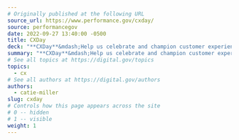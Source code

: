 ```yaml
---
# Originally published at the following URL
source_url: https://www.performance.gov/cxday/
source: performancegov
date: 2022-09-27 13:40:00 -0500
title: CXDay
deck: "**CXDay**&mdash;Help us celebrate and champion customer experience (CX) in government. Join Performance.gov and agencies across government for #CXDay on Tuesday, October 4th."
summary: "**CXDay**&mdash;Help us celebrate and champion customer experience (CX) in government. Join Performance.gov and agencies across government for #CXDay on Tuesday, October 4th."
# See all topics at https://digital.gov/topics
topics:
  - cx
# See all authors at https://digital.gov/authors
authors:
  - catie-miller
slug: cxday
# Controls how this page appears across the site
# 0 -- hidden
# 1 -- visible
weight: 1
---
```

